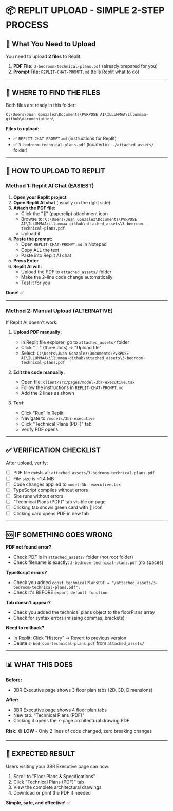 # 📦 REPLIT UPLOAD - SIMPLE 2-STEP PROCESS

## 🎯 What You Need to Upload

You need to upload **2 files** to Replit:

1. **PDF File:** `3-bedroom-technical-plans.pdf` (already prepared for you)
2. **Prompt File:** `REPLIT-CHAT-PROMPT.md` (tells Replit what to do)

---

## 📍 WHERE TO FIND THE FILES

Both files are ready in this folder:
```
C:\Users\Juan Gonzalez\Documents\PVRPOSE AI\ILLUMMAA\illummaa-github\documentation\
```

**Files to upload:**
- ✅ `REPLIT-CHAT-PROMPT.md` (instructions for Replit)
- ✅ `3-bedroom-technical-plans.pdf` (located in `../attached_assets/` folder)

---

## 🚀 HOW TO UPLOAD TO REPLIT

### **Method 1: Replit AI Chat (EASIEST)**

1. **Open your Replit project**
2. **Open Replit AI chat** (usually on the right side)
3. **Attach the PDF file:**
   - Click the "📎" (paperclip) attachment icon
   - Browse to: `C:\Users\Juan Gonzalez\Documents\PVRPOSE AI\ILLUMMAA\illummaa-github\attached_assets\3-bedroom-technical-plans.pdf`
   - Upload it
4. **Paste the prompt:**
   - Open `REPLIT-CHAT-PROMPT.md` in Notepad
   - Copy ALL the text
   - Paste into Replit AI chat
5. **Press Enter**
6. **Replit AI will:**
   - Upload the PDF to `attached_assets/` folder
   - Make the 2-line code change automatically
   - Test it for you

**Done!** ✅

---

### **Method 2: Manual Upload (ALTERNATIVE)**

If Replit AI doesn't work:

1. **Upload PDF manually:**
   - In Replit file explorer, go to `attached_assets/` folder
   - Click "⋮" (three dots) → "Upload file"
   - Select: `C:\Users\Juan Gonzalez\Documents\PVRPOSE AI\ILLUMMAA\illummaa-github\attached_assets\3-bedroom-technical-plans.pdf`

2. **Edit the code manually:**
   - Open file: `client/src/pages/model-3br-executive.tsx`
   - Follow the instructions in `REPLIT-CHAT-PROMPT.md`
   - Add the 2 lines as shown

3. **Test:**
   - Click "Run" in Replit
   - Navigate to `/models/3br-executive`
   - Click "Technical Plans (PDF)" tab
   - Verify PDF opens

---

## ✅ VERIFICATION CHECKLIST

After upload, verify:

- [ ] PDF file exists at: `attached_assets/3-bedroom-technical-plans.pdf`
- [ ] File size is ~1.4 MB
- [ ] Code changes applied to `model-3br-executive.tsx`
- [ ] TypeScript compiles without errors
- [ ] Site runs without errors
- [ ] "Technical Plans (PDF)" tab visible on page
- [ ] Clicking tab shows green card with 📐 icon
- [ ] Clicking card opens PDF in new tab

---

## 🆘 IF SOMETHING GOES WRONG

**PDF not found error?**
- Check PDF is in `attached_assets/` folder (not root folder)
- Check filename is exactly: `3-bedroom-technical-plans.pdf` (no spaces)

**TypeScript errors?**
- Check you added `const technicalPlansPDF = "/attached_assets/3-bedroom-technical-plans.pdf";`
- Check it's BEFORE `export default function`

**Tab doesn't appear?**
- Check you added the technical plans object to the floorPlans array
- Check for syntax errors (missing commas, brackets)

**Need to rollback?**
- In Replit: Click "History" → Revert to previous version
- Delete `3-bedroom-technical-plans.pdf` from `attached_assets/`

---

## 📊 WHAT THIS DOES

**Before:**
- 3BR Executive page shows 3 floor plan tabs (2D, 3D, Dimensions)

**After:**
- 3BR Executive page shows 4 floor plan tabs
- New tab: "Technical Plans (PDF)"
- Clicking it opens the 7-page architectural drawing PDF

**Risk:** 🟢 **LOW** - Only 2 lines of code changed, zero breaking changes

---

## 🎉 EXPECTED RESULT

Users visiting your 3BR Executive page can now:
1. Scroll to "Floor Plans & Specifications"
2. Click "Technical Plans (PDF)" tab
3. View the complete architectural drawings
4. Download or print the PDF if needed

**Simple, safe, and effective!** ✅
